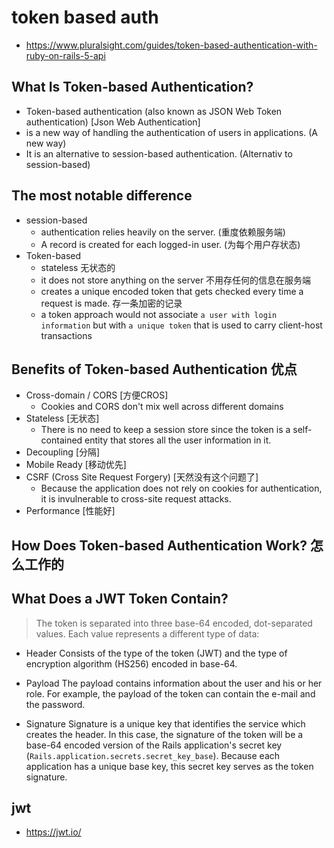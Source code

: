 # token based auth
- https://www.pluralsight.com/guides/token-based-authentication-with-ruby-on-rails-5-api


## What Is Token-based Authentication?
- Token-based authentication (also known as JSON Web Token authentication)  [Json Web Authentication]
- is a new way of handling the authentication of users in applications.  (A new way)
- It is an alternative to session-based authentication. (Alternativ to session-based)

## The most notable difference
+ session-based 
  - authentication relies heavily on the server.  (重度依赖服务端)
  - A record is created for each logged-in user. (为每个用户存状态)
+ Token-based
  - stateless 无状态的
  - it does not store anything on the server  不用存任何的信息在服务端
  - creates a unique encoded token that gets checked every time a request is made. 存一条加密的记录
  - a token approach would not associate `a user with login information` but with `a unique token` that is used to carry client-host transactions 

## Benefits of Token-based Authentication 优点
+ Cross-domain / CORS [方便CROS]
  - Cookies and CORS don't mix well across different domains
+ Stateless [无状态]
  - There is no need to keep a session store since the token is a self-contained entity that stores all the user information in it.
+ Decoupling [分隔]
+ Mobile Ready [移动优先]
+ CSRF (Cross Site Request Forgery) [天然没有这个问题了]
  - Because the application does not rely on cookies for authentication, it is invulnerable to cross-site request attacks.
+ Performance [性能好]

## How Does Token-based Authentication Work? 怎么工作的

## What Does a JWT Token Contain?
> The token is separated into three base-64 encoded, dot-separated values. Each value represents a different type of data:

+ Header
Consists of the type of the token (JWT) and the type of encryption algorithm (HS256) encoded in base-64.

+ Payload
The payload contains information about the user and his or her role. For example, the payload of the token can contain the e-mail and the password.

+ Signature
Signature is a unique key that identifies the service which creates the header. In this case, the signature of the token will be a base-64 encoded version of the Rails application's secret key (`Rails.application.secrets.secret_key_base`). Because each application has a unique base key, this secret key serves as the token signature.


## jwt
- https://jwt.io/